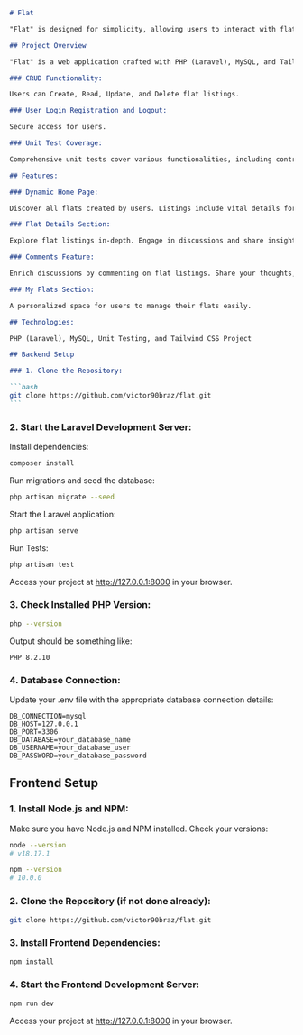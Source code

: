 ````markdown
# Flat

"Flat" is designed for simplicity, allowing users to interact with flat listings, share thoughts, and manage their own flats effortlessly.

## Project Overview

"Flat" is a web application crafted with PHP (Laravel), MySQL, and Tailwind CSS. The goal is to provide a straightforward platform with essential features:

### CRUD Functionality:

Users can Create, Read, Update, and Delete flat listings.

### User Login Registration and Logout:

Secure access for users.

### Unit Test Coverage:

Comprehensive unit tests cover various functionalities, including controllers, requests, routes, views, and authentication processes.

## Features:

### Dynamic Home Page:

Discover all flats created by users. Listings include vital details for a comprehensive view.

### Flat Details Section:

Explore flat listings in-depth. Engage in discussions and share insights by adding comments to specific flat listings. Find in detail flat on settings Delete or edit listings with seamless control.

### Comments Feature:

Enrich discussions by commenting on flat listings. Share your thoughts, ask questions, and interact with other users seamlessly.

### My Flats Section:

A personalized space for users to manage their flats easily.

## Technologies:

PHP (Laravel), MySQL, Unit Testing, and Tailwind CSS Project

## Backend Setup

### 1. Clone the Repository:

```bash
git clone https://github.com/victor90braz/flat.git
```
````

### 2. Start the Laravel Development Server:

Install dependencies:

```bash
composer install
```

Run migrations and seed the database:

```bash
php artisan migrate --seed
```

Start the Laravel application:

```bash
php artisan serve
```

Run Tests:

```bash
php artisan test
```

Access your project at http://127.0.0.1:8000 in your browser.

### 3. Check Installed PHP Version:

```bash
php --version
```

Output should be something like:

```
PHP 8.2.10
```

### 4. Database Connection:

Update your .env file with the appropriate database connection details:

```env
DB_CONNECTION=mysql
DB_HOST=127.0.0.1
DB_PORT=3306
DB_DATABASE=your_database_name
DB_USERNAME=your_database_user
DB_PASSWORD=your_database_password
```

## Frontend Setup

### 1. Install Node.js and NPM:

Make sure you have Node.js and NPM installed. Check your versions:

```bash
node --version
# v18.17.1

npm --version
# 10.0.0
```

### 2. Clone the Repository (if not done already):

```bash
git clone https://github.com/victor90braz/flat.git
```

### 3. Install Frontend Dependencies:

```bash
npm install
```

### 4. Start the Frontend Development Server:

```bash
npm run dev
```

Access your project at http://127.0.0.1:8000 in your browser.
